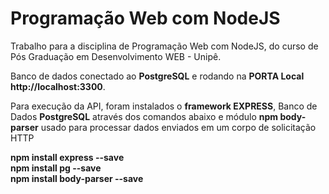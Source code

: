 # Programação Web com NodeJS
Trabalho para a disciplina de Programação Web com NodeJS, do curso de Pós Graduação em Desenvolvimento WEB  - Unipê.

Banco de dados conectado ao <b>PostgreSQL</b> e rodando na <b>PORTA Local http://localhost:3300</b>.

Para execução da API, foram instalados o <b>framework EXPRESS</b>, Banco de Dados <b>PostgreSQL</b> através dos comandos abaixo e módulo <b>npm body-parser</b> usado para processar dados enviados em um corpo de solicitação HTTP

<b>npm install express --save</b> <br>
<b>npm install pg --save</b> <br>
<b>npm install body-parser --save</b>
